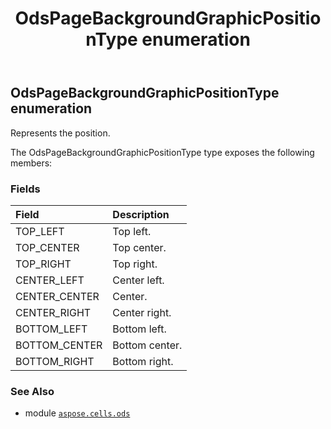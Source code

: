 ﻿---
title: OdsPageBackgroundGraphicPositionType enumeration
second_title: Aspose.Cells for Python via .NET API References
description: 
type: docs
weight: 60
url: /aspose.cells.ods/odspagebackgroundgraphicpositiontype/
is_root: false
---

## OdsPageBackgroundGraphicPositionType enumeration

Represents the position.



The OdsPageBackgroundGraphicPositionType type exposes the following members:

### Fields
| Field | Description |
| :- | :- |
| TOP_LEFT | Top left. |
| TOP_CENTER | Top center. |
| TOP_RIGHT | Top right. |
| CENTER_LEFT | Center left. |
| CENTER_CENTER | Center. |
| CENTER_RIGHT | Center right. |
| BOTTOM_LEFT | Bottom left. |
| BOTTOM_CENTER | Bottom center. |
| BOTTOM_RIGHT | Bottom right. |



### See Also
* module [`aspose.cells.ods`](..)
